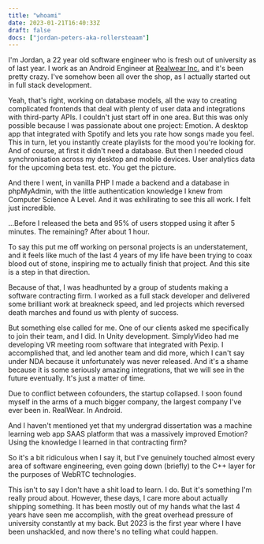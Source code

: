 ```yaml
---
title: "whoami"
date: 2023-01-21T16:40:33Z
draft: false
docs: ["jordan-peters-aka-rollersteaam"]
---
```


I'm Jordan, a 22 year old software engineer who is fresh out of university as of last year. I work as an Android Engineer at [Realwear Inc.](https://www.realwear.com/) and it's been pretty crazy. I've somehow been all over the shop, as I actually started out in full stack development.

Yeah, that's right, working on database models, all the way to creating complicated frontends that deal with plenty of user data and integrations with third-party APIs. I couldn't just start off in one area. But this was only possible because I was passionate about one project: Emotion. A desktop app that integrated with Spotify and lets you rate how songs made you feel. This in turn, let you instantly create playlists for the mood you're looking for. And of course, at first it didn't need a database. But then I needed cloud synchronisation across my desktop and mobile devices. User analytics data for the upcoming beta test. etc. You get the picture.
 
And there I went, in vanilla PHP I made a backend and a database in phpMyAdmin, with the little authentication knowledge I knew from Computer Science A Level. And it was exhilirating to see this all work. I felt just incredible.

...Before I released the beta and 95% of users stopped using it after 5 minutes. The remaining? After about 1 hour.

To say this put me off working on personal projects is an understatement, and it feels like much of the last 4 years of my life have been trying to coax blood out of stone, inspiring me to actually finish that project. And this site is a step in that direction.

Because of that, I was headhunted by a group of students making a software contracting firm. I worked as a full stack developer and delivered some brilliant work at breakneck speed, and led projects which reversed death marches and found us with plenty of success.

But something else called for me. One of our clients asked me specifically to join their team, and I did. In Unity development. SimplyVideo had me developing VR meeting room software that integrated with Pexip. I accomplished that, and led another team and did more, which I can't say under NDA because it unfortunately was never released. And it's a shame because it is some seriously amazing integrations, that we will see in the future eventually. It's just a matter of time.

Due to conflict between cofounders, the startup collapsed. I soon found myself in the arms of a much bigger company, the largest company I've ever been in. RealWear. In Android.

And I haven't mentioned yet that my undergrad dissertation was a machine learning web app SAAS platform that was a massively improved Emotion? Using the knowledge I learned in that contracting firm?

So it's a bit ridiculous when I say it, but I've genuinely touched almost every area of software engineering, even going down (briefly) to the C++ layer for the purposes of WebRTC technologies.

This isn't to say I don't have a shit load to learn. I do. But it's something I'm really proud about. However, these days, I care more about actually shipping something. It has been mostly out of my hands what the last 4 years have seen me accomplish, with the great overhead pressure of university constantly at my back. But 2023 is the first year where I have been unshackled, and now there's no telling what could happen.
